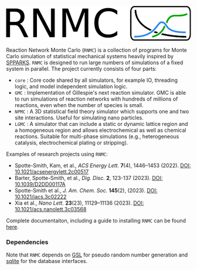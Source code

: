 <img src="./logo.png">

Reaction Network Monte Carlo (`RNMC`) is a collection of programs for Monte Carlo simulation of statistical mechanical systems heavily inspired by [SPPARKS](https://spparks.sandia.gov/). `RNMC` is designed to run large numbers of simulations of a fixed system in parallel. The project currently consists of four parts:
- `core` : Core code shared by all simulators, for example IO, threading logic, and model independent simulation logic.
- `GMC` : Implementation of Gillespie's next reaction simulator. GMC is able to run simulations of reaction networks with hundreds of millions of reactions, even when the number of species is small.
- `NPMC` : A 3D statistical field theory simulator which supports one and two site interactions. Useful for simulating nano particles.
- `LGMC` : A simulator that can include a static or dynamic lattice region and a homogeneous region and allows electrochemical as well as chemical reactions. Suitable for multi-phase simulations (e.g., heterogeneous catalysis, electrochemical plating or stripping).

Examples of research projects using `RNMC`:
- Spotte-Smith, Kam, et al., *ACS Energy Lett.* **7**(4), 1446–1453 (2022). [DOI: 10.1021/acsenergylett.2c00517](https://doi.org/10.1021/acsenergylett.2c00517)
- Barter, Spotte-Smith, et al., *Dig. Disc.* **2**, 123-137 (2023). [DOI: 10.1039/D2DD00117A](https://doi.org/10.1039/D2DD00117A)
- Spotte-Smith et al., *J. Am. Chem. Soc.* **145**(2), (2023). [DOI: 10.1021/jacs.3c02222](https://doi.org/10.1021/jacs.3c02222)
- Xia et al., *Nano Lett.* **23**(23), 11129–11136 (2023). [DOI: 10.1021/acs.nanolett.3c03568](https://doi.org/10.1021/acs.nanolett.3c03568)

Complete documentaiton, including a guide to installing `RNMC` can be found [here](https://blaugroup.github.io/RNMC/).

### Dependencies

Note that `RNMC` depends on [GSL](https://www.gnu.org/software/gsl/) for pseudo random number generation and [sqlite](https://www.sqlite.org/index.html) for the database interfaces.